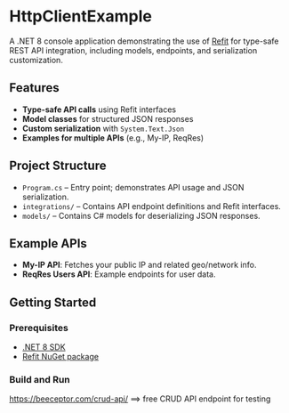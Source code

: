 ﻿# HttpClientExample

A .NET 8 console application demonstrating the use of [Refit](https://github.com/reactiveui/refit) for type-safe REST API integration, including models, endpoints, and serialization customization.

## Features

- **Type-safe API calls** using Refit interfaces
- **Model classes** for structured JSON responses
- **Custom serialization** with `System.Text.Json`
- **Examples for multiple APIs** (e.g., My-IP, ReqRes)

## Project Structure

- `Program.cs` – Entry point; demonstrates API usage and JSON serialization.
- `integrations/` – Contains API endpoint definitions and Refit interfaces.
- `models/` – Contains C# models for deserializing JSON responses.

## Example APIs

- **My-IP API**: Fetches your public IP and related geo/network info.
- **ReqRes Users API**: Example endpoints for user data.

## Getting Started

### Prerequisites

- [.NET 8 SDK](https://dotnet.microsoft.com/download)
- [Refit NuGet package](https://www.nuget.org/packages/Refit)

### Build and Run

https://beeceptor.com/crud-api/ ==> free CRUD  API endpoint for testing
